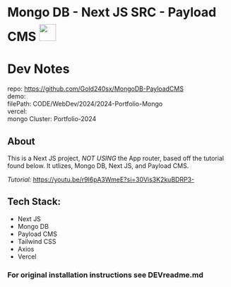 # Mongo DB - Next JS SRC - Payload CMS <img style=" height:38px; padding-top:10px;" src="https://i.ibb.co/jLBbvB9/payload-Mongo.png"/>

# Dev Notes

repo: https://github.com/Gold240sx/MongoDB-PayloadCMS <br />
demo: <br />
filePath: CODE/WebDev/2024/2024-Portfolio-Mongo <br />
vercel: <br />
mongo Cluster: Portfolio-2024 <br />

## About

This is a Next JS project, _NOT USING_ the App router, based off the tutorial found below. It utlizes, Mongo DB, Next JS, and Payload CMS.

_Tutorial:_ https://youtu.be/r9I6pA3WmeE?si=30Vis3K2kuBDRP3-

## Tech Stack:

-   Next JS
-   Mongo DB
-   Payload CMS
-   Tailwind CSS
-   Axios
-   Vercel

### For original installation instructions see DEVreadme.md
